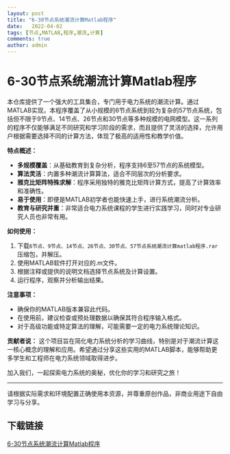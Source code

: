 ```yaml
---
layout: post
title: "6-30节点系统潮流计算Matlab程序"
date:   2022-04-02
tags: [节点,MATLAB,程序,潮流,计算]
comments: true
author: admin
---
```

# 6-30节点系统潮流计算Matlab程序

本仓库提供了一个强大的工具集合，专门用于电力系统的潮流计算。通过MATLAB实现，本程序覆盖了从小规模的6节点系统到较为复杂的57节点系统，包括但不限于9节点、14节点、26节点和30节点等多种规模的电网模型。这一系列的程序不仅能够满足不同研究和学习阶段的需求，而且提供了灵活的选择，允许用户根据需要选择不同的计算方法，体现了极高的适用性和教学价值。

**特点概述：**
- **多规模覆盖**：从基础教育到复杂分析，程序支持6至57节点的系统模型。
- **算法灵活**：内置多种潮流计算算法，适合不同层次的分析要求。
- **雅克比矩阵特殊求解**：程序采用独特的雅克比矩阵计算方式，提高了计算效率和准确性。
- **易于使用**：即便是MATLAB初学者也能快速上手，进行系统潮流分析。
- **教育与研究并重**：非常适合电力系统课程的学生进行实践学习，同时对专业研究人员也非常有用。

**如何使用：**
1. 下载`6节点、9节点、14节点、26节点、30节点、57节点系统潮流计算matlab程序.rar`压缩包，并解压。
2. 使用MATLAB软件打开对应的.m文件。
3. 根据注释或提供的说明文档选择节点系统及计算设置。
4. 运行程序，观察并分析输出结果。

**注意事项：**
- 确保你的MATLAB版本兼容此代码。
- 在使用前，建议检查或预处理数据以确保其符合程序输入格式。
- 对于高级功能或特定算法的理解，可能需要一定的电力系统理论知识。

**贡献者说：**
这个项目旨在简化电力系统分析的学习曲线，特别是对于潮流计算这一核心概念的理解和应用。希望通过分享这些实用的MATLAB脚本，能够帮助更多学生和工程师在电力系统领域取得进步。

加入我们，一起探索电力系统的奥秘，优化你的学习和研究之旅！

---

请根据实际需求和环境配置正确使用本资源，并尊重原创作品，非商业用途下自由学习与分享。

## 下载链接

[6-30节点系统潮流计算Matlab程序](https://pan.quark.cn/s/ec43260da17e)